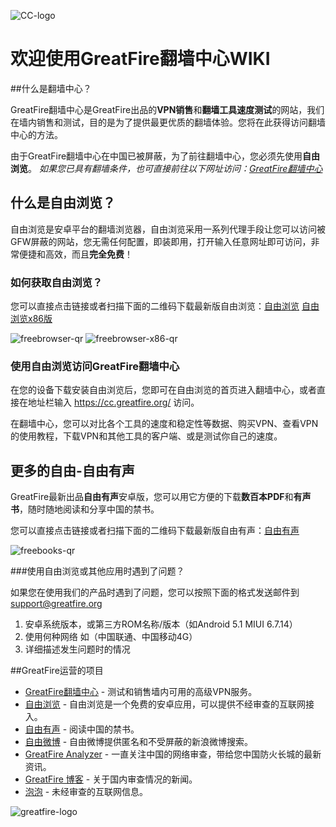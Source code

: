 ![CC-logo](https://github.com/greatfire/x/raw/master/cc-logo.png)
# 欢迎使用GreatFire翻墙中心WIKI

##什么是翻墙中心？

GreatFire翻墙中心是GreatFire出品的**VPN销售**和**翻墙工具速度测试**的网站，我们在墙内销售和测试，目的是为了提供最更优质的翻墙体验。您将在此获得访问翻墙中心的方法。

由于GreatFire翻墙中心在中国已被屏蔽，为了前往翻墙中心，您必须先使用**自由浏览**。
*如果您已具有翻墙条件，也可直接前往以下网址访问：[GreatFire翻墙中心](https://cc.greatfire.org/)*
## 什么是自由浏览？

自由浏览是安卓平台的翻墙浏览器，自由浏览采用一系列代理手段让您可以访问被GFW屏蔽的网站，您无需任何配置，即装即用，打开输入任意网址即可访问，非常便捷和高效，而且**完全免费**！

### 如何获取自由浏览？

您可以直接点击链接或者扫描下面的二维码下载最新版自由浏览：[自由浏览](https://github.com/greatfire/x/raw/master/freebrowser.apk) [自由浏览x86版](https://github.com/greatfire/x/raw/master/freebrowser-x86.apk) 

![freebrowser-qr](https://github.com/greatfire/x/raw/master/freebrowser.apk.qr.png)
![freebrowser-x86-qr](https://github.com/greatfire/x/raw/master/freebrowser-x86.apk.qr.png)

### 使用自由浏览访问GreatFire翻墙中心

在您的设备下载安装自由浏览后，您即可在自由浏览的首页进入翻墙中心，或者直接在地址栏输入 https://cc.greatfire.org/ 访问。

在翻墙中心，您可以对比各个工具的速度和稳定性等数据、购买VPN、查看VPN的使用教程，下载VPN和其他工具的客户端、或是测试你自己的速度。

## 更多的自由-自由有声

GreatFire最新出品**自由有声**安卓版，您可以用它方便的下载**数百本PDF**和**有声书**，随时随地阅读和分享中国的禁书。

您可以直接点击链接或者扫描下面的二维码下载最新版自由有声：[自由有声](https://github.com/greatfire/x/raw/master/freebooks.apk)

![freebooks-qr](https://github.com/greatfire/x/raw/master/freebooks.apk.qr.png)

###使用自由浏览或其他应用时遇到了问题？

如果您在使用我们的产品时遇到了问题，您可以按照下面的格式发送邮件到<support@greatfire.org>

1. 安卓系统版本，或第三方ROM名称/版本（如Android 5.1 MIUI 6.7.14）
2. 使用何种网络 如（中国联通、中国移动4G）
3. 详细描述发生问题时的情况

##GreatFire运营的项目
* [GreatFire翻墙中心](https://cc.greatfire.org/) - 测试和销售墙内可用的高级VPN服务。
* [自由浏览](https://freebrowser.org/) - 自由浏览是一个免费的安卓应用，可以提供不经审查的互联网接入。
* [自由有声](https://play.google.com/store/apps/details?id=org.greatfire.freebook) - 阅读中国的禁书。
* [自由微博](https://freeweibo.com/) - 自由微博提供匿名和不受屏蔽的新浪微博搜索。
* [GreatFire Analyzer](https://zh.greatfire.org/analyzer) - 一直关注中国的网络审查，带给您中国防火长城的最新资讯。
* [GreatFire 博客](https://zh.greatfire.org/news/blog) - 关于国内审查情况的新闻。
* [泡泡](https://pao-pao.net/) - 未经审查的互联网信息。

![greatfire-logo](https://github.com/greatfire/x/raw/master/greatfire-logo.png)